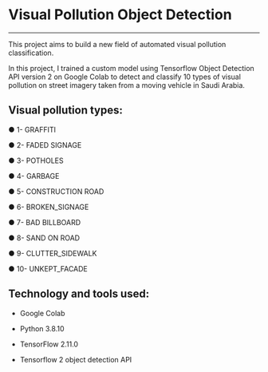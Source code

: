 # Visual Pollution Object Detection

------

This project aims to build a new field of automated visual pollution classification.


In this project, I trained a custom model using Tensorflow Object Detection API version 2 on Google Colab to detect and classify 10 types of visual pollution on street imagery taken from a moving vehicle in Saudi Arabia.


## Visual pollution types:

● 1- GRAFFITI

● 2- FADED SIGNAGE

● 3- POTHOLES

● 4- GARBAGE

● 5- CONSTRUCTION ROAD

● 6- BROKEN_SIGNAGE

● 7- BAD BILLBOARD

● 8- SAND ON ROAD

● 9- CLUTTER_SIDEWALK

● 10- UNKEPT_FACADE


## Technology and tools used:

* Google Colab

* Python 3.8.10

* TensorFlow 2.11.0

* Tensorflow 2 object detection API

